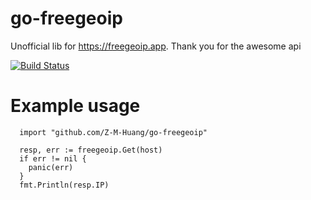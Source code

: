 # go-freegeoip
Unofficial lib for https://freegeoip.app. Thank you for the awesome api

[![Build Status](https://travis-ci.com/Z-M-Huang/go-freegeoip.svg?branch=master)](https://travis-ci.com/Z-M-Huang/go-freegeoip)

# Example usage
```
  import "github.com/Z-M-Huang/go-freegeoip"

  resp, err := freegeoip.Get(host)
  if err != nil {
    panic(err)
  }
  fmt.Println(resp.IP)
```
